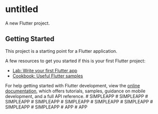 # untitled

A new Flutter project.

## Getting Started

This project is a starting point for a Flutter application.

A few resources to get you started if this is your first Flutter project:

- [Lab: Write your first Flutter app](https://docs.flutter.dev/get-started/codelab)
- [Cookbook: Useful Flutter samples](https://docs.flutter.dev/cookbook)

For help getting started with Flutter development, view the
[online documentation](https://docs.flutter.dev/), which offers tutorials,
samples, guidance on mobile development, and a full API reference.
#   S I M P L E A P P  
 #   S I M P L E A P P  
 #   S I M P L E A P P  
 #   S I M P L E A P P  
 #   S I M P L E A P P  
 #   S I M P L E A P P  
 #   S I M P L E A P P  
 #   S I M P L E A P P  
 #   S I M P L E A P P  
 #   A P P  
 #   A P P  
 